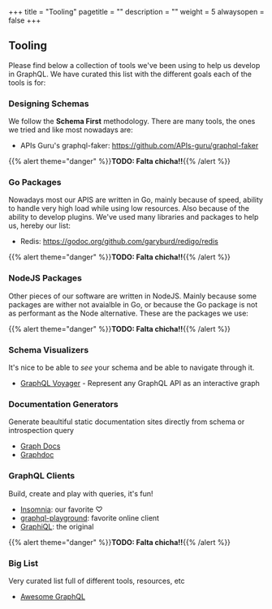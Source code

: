 +++
title = "Tooling"
pagetitle = ""
description = ""
weight = 5
alwaysopen = false
+++

## Tooling

Please find below a collection of tools we've been using to help us develop in GraphQL. We have curated this list with the different goals each of the tools is for:

### Designing Schemas

We follow the **Schema First** methodology. There are many tools, the ones we tried and like most nowadays are:

* APIs Guru's graphql-faker: https://github.com/APIs-guru/graphql-faker

{{% alert theme="danger" %}}**TODO: Falta chicha!!**{{% /alert %}}

### Go Packages

Nowadays most our APIS are written in Go, mainly because of speed, ability to handle very high load while using low resources. Also because of the ability to develop plugins. We've used many libraries and packages to help us, hereby our list:

* Redis: https://godoc.org/github.com/garyburd/redigo/redis

{{% alert theme="danger" %}}**TODO: Falta chicha!!**{{% /alert %}}

### NodeJS Packages

Other pieces of our software are written in NodeJS. Mainly because some packages are wither not avaialble in Go, or because the Go package is not as performant as the Node alternative. These are the packages we use:

{{% alert theme="danger" %}}**TODO: Falta chicha!!**{{% /alert %}}

### Schema Visualizers

It's nice to be able to _see_ your schema and be able to navigate through it.

* [GraphQL Voyager](https://apis.guru/graphql-voyager/) - Represent any GraphQL API as an interactive graph

### Documentation Generators

Generate beaultiful static documentation sites directly from schema or introspection query

* [Graph Docs](https://graphql-docs.com/docs/?graphqlUrl=http://api-dev.travelgatex.com)
* [Graphdoc](https://github.com/2fd/graphdoc)

### GraphQL Clients

Build, create and play with queries, it's fun!

* [Insomnia](https://insomnia.rest/): our favorite &#9825;
* [graphql-playground](https://github.com/graphcool/graphql-playground): favorite online client
* [GraphiQL](https://github.com/graphql/graphiql): the original

{{% alert theme="danger" %}}**TODO: Falta chicha!!**{{% /alert %}}

### Big List
Very curated list full of different tools, resources, etc

* [Awesome GraphQL](https://github.com/chentsulin/awesome-graphql)
